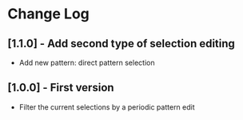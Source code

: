 # Change Log

## [1.1.0] - Add second type of selection editing

- Add new pattern: direct pattern selection

## [1.0.0] - First version

- Filter the current selections by a periodic pattern edit
